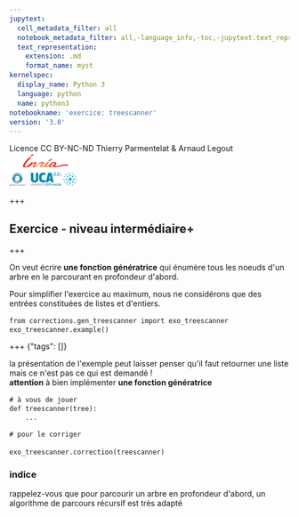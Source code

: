 ```yaml
---
jupytext:
  cell_metadata_filter: all
  notebook_metadata_filter: all,-language_info,-toc,-jupytext.text_representation.jupytext_version,-jupytext.text_representation.format_version
  text_representation:
    extension: .md
    format_name: myst
kernelspec:
  display_name: Python 3
  language: python
  name: python3
notebookname: 'exercice: treescanner'
version: '3.0'
---
```


<div class="licence">
<span>Licence CC BY-NC-ND</span>
<span>Thierry Parmentelat &amp; Arnaud Legout</span>
<span><img src="media/both-logos-small-alpha.png" /></span>
</div>

+++

## Exercice - niveau intermédiaire+

+++

On veut écrire **une fonction génératrice** qui énumère tous les noeuds d'un arbre en le parcourant en profondeur d'abord.

Pour simplifier l'exercice au maximum, nous ne considérons que des entrées constituées de listes et d'entiers.

```{code-cell} ipython3
from corrections.gen_treescanner import exo_treescanner
exo_treescanner.example()
```

+++ {"tags": []}

la présentation de l'exemple peut laisser penser qu'il faut retourner une liste  
mais ce n'est pas ce qui est demandé !  
**attention** à bien implémenter **une fonction génératrice**

```{code-cell} ipython3
# à vous de jouer
def treescanner(tree):
    ...
```

```{code-cell} ipython3
# pour le corriger

exo_treescanner.correction(treescanner)
```

### indice

rappelez-vous que pour parcourir un arbre en profondeur d'abord, un algorithme de parcours récursif est très adapté
